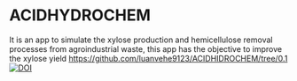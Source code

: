 # ACIDHYDROCHEM
It is an app to simulate the xylose production and hemicellulose removal processes from agroindustrial waste, this app has the objective to improve the xylose yield
https://github.com/luanvehe9123/ACIDHIDROCHEM/tree/0.1
[![DOI](https://zenodo.org/badge/DOI/10.5281/zenodo.4029515.svg)](https://doi.org/10.5281/zenodo.4029515)
